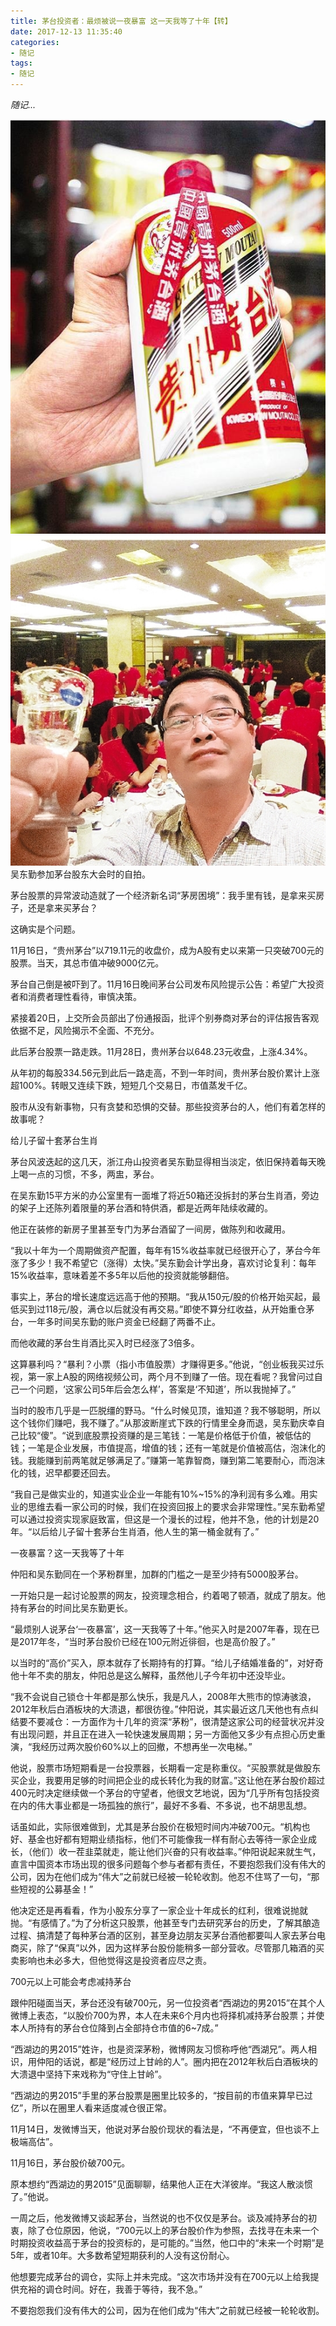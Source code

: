```yaml
---
title: 茅台投资者：最烦被说一夜暴富 这一天我等了十年【转】
date: 2017-12-13 11:35:40
categories:
- 随记
tags:
- 随记
---
```

*随记...*
<!--more-->
![](/uploads/2017/12/essaies_01.JPEG)
![](/uploads/2017/12/essaies_02.JPEG)
吴东勤参加茅台股东大会时的自拍。

茅台股票的异常波动造就了一个经济新名词“茅房困境”：我手里有钱，是拿来买房子，还是拿来买茅台？

这确实是个问题。

11月16日，“贵州茅台”以719.11元的收盘价，成为A股有史以来第一只突破700元的股票。当天，其总市值冲破9000亿元。

茅台自己倒是被吓到了。11月16日晚间茅台公司发布风险提示公告：希望广大投资者和消费者理性看待，审慎决策。

紧接着20日，上交所会员部出了份通报函，批评个别券商对茅台的评估报告客观依据不足，风险揭示不全面、不充分。

此后茅台股票一路走跌。11月28日，贵州茅台以648.23元收盘，上涨4.34%。

从年初的每股334.56元到此后一路走高，不到一年时间，贵州茅台股价累计上涨超100%。转眼又连续下跌，短短几个交易日，市值蒸发千亿。

股市从没有新事物，只有贪婪和恐惧的交替。那些投资茅台的人，他们有着怎样的故事呢？

给儿子留十套茅台生肖

茅台风波迭起的这几天，浙江舟山投资者吴东勤显得相当淡定，依旧保持着每天晚上喝一点的习惯，不多，两盅，茅台。

在吴东勤15平方米的办公室里有一面堆了将近50箱还没拆封的茅台生肖酒，旁边的架子上还陈列着限量的茅台酒和特供酒，都是近两年陆续收藏的。

他正在装修的新房子里甚至专门为茅台酒留了一间房，做陈列和收藏用。

“我以十年为一个周期做资产配置，每年有15%收益率就已经很开心了，茅台今年涨了多少！我不希望它（涨得）太快。”吴东勤会计学出身，喜欢讨论复利：每年15%收益率，意味着差不多5年以后他的投资就能够翻倍。

事实上，茅台的增长速度远远高于他的预期。“我从150元/股的价格开始买起，最低买到过118元/股，满仓以后就没有再交易。”即使不算分红收益，从开始重仓茅台，一年多时间吴东勤的账户资金已经翻了两番不止。

而他收藏的茅台生肖酒比买入时已经涨了3倍多。

这算暴利吗？“暴利？小票（指小市值股票）才赚得更多。”他说，“创业板我买过乐视，第一家上A股的网络视频公司，两个月不到赚了一倍。现在看呢？我曾问过自己一个问题，‘这家公司5年后会怎么样’，答案是‘不知道’，所以我抛掉了。”

当时的股市几乎是一匹脱缰的野马。“什么时候见顶，谁知道？我不够聪明，所以这个钱你们赚吧，我不赚了。”从那波断崖式下跌的行情里全身而退，吴东勤庆幸自己比较“傻”。“说到底股票投资赚的是三笔钱：一笔是价格低于价值，被低估的钱；一笔是企业发展，市值提高，增值的钱；还有一笔就是价值被高估，泡沫化的钱。我能赚到前两笔就足够满足了。”赚第一笔靠智商，赚到第二笔要耐心，而泡沫化的钱，迟早都要还回去。

“我自己是做实业的，知道实业企业一年能有10%~15%的净利润有多么难。用实业的思维去看一家公司的时候，我们在投资回报上的要求会非常理性。”吴东勤希望可以通过投资实现家庭致富，但这是一个漫长的过程，他并不急，他的计划是20年。“以后给儿子留十套茅台生肖酒，他人生的第一桶金就有了。”

一夜暴富？这一天我等了十年

仲阳和吴东勤同在一个茅粉群里，加群的门槛之一是至少持有5000股茅台。

一开始只是一起讨论股票的网友，投资理念相合，约着喝了顿酒，就成了朋友。他持有茅台的时间比吴东勤更长。

“最烦别人说茅台‘一夜暴富’，这一天我等了十年。”他买入时是2007年春，现在已是2017年冬，“当时茅台股价已经在100元附近徘徊，也是高价股了。”

以当时的“高价”买入，原本就存了长期持有的打算。“给儿子结婚准备的”，对好奇他十年不卖的朋友，仲阳总是这么解释，虽然他儿子今年初中还没毕业。

“我不会说自己锁仓十年都是那么快乐，我是凡人，2008年大熊市的惊涛骇浪，2012年秋后白酒板块的大溃退，都很彷徨。”仲阳说，其实最近这几天他也有点纠结要不要减仓：一方面作为十几年的资深“茅粉”，很清楚这家公司的经营状况并没有出现问题，并且正在进入一轮快速发展周期；另一方面他又多少有点担心历史重演，“我经历过两次股价60%以上的回撤，不想再坐一次电梯。”

他说，股票市场短期看是一台投票器，长期看一定是称重仪。“买股票就是做股东买企业，我要用足够的时间把企业的成长转化为我的财富。”这让他在茅台股价超过400元时决定继续做一个茅台的守望者，他很文艺地说，因为“几乎所有包括投资在内的伟大事业都是一场孤独的旅行”，最好不多看、不多说，也不胡思乱想。

话虽如此，实际很难做到，尤其是茅台股价在极短时间内冲破700元。“机构也好、基金也好都有短期业绩指标，他们不可能像我一样有耐心去等待一家企业成长，（他们）收一茬韭菜就走，能让他们兴奋的只有收益率。”仲阳说起来就生气，直言中国资本市场出现的很多问题每个参与者都有责任，不要抱怨我们没有伟大的公司，因为在他们成为“伟大”之前就已经被一轮轮收割。他忍不住骂了一句，“那些短视的公募基金！”

他决定还是再看看，作为小股东分享了一家企业十年成长的红利，很难说抛就抛。“有感情了。”为了分析这只股票，他甚至专门去研究茅台的历史，了解其酿造过程、搞清楚了每种茅台酒的区别，甚至身边朋友买茅台酒他都要叫人家去茅台电商买，除了“保真”以外，因为这样茅台股份能稍多一部分营收。尽管那几箱酒的买卖影响也未必多大，但他觉得这是投资者应尽之责。

700元以上可能会考虑减持茅台

跟仲阳碰面当天，茅台还没有破700元，另一位投资者“西湖边的男2015”在其个人微博上表态，“以股价700为界，本人在未来6个月内也将择机减持茅台股票；并使本人所持有的茅台仓位降到占全部持仓市值的6~7成。”

“西湖边的男2015”姓许，也是资深茅粉，微博网友习惯称呼他“西湖兄”。两人相识，用仲阳的话说，都是“经历过上甘岭的人”。圈内把在2012年秋后白酒板块的大溃退中坚持下来戏称为“守住上甘岭”。

“西湖边的男2015”手里的茅台股票是圈里比较多的，“按目前的市值来算早已过亿”，所以在圈里人看来适度减仓很正常。

11月14日，发微博当天，他说对茅台股价现状的看法是，“不再便宜，但也谈不上极端高估”。

11月16日，茅台股价破700元。

原本想约“西湖边的男2015”见面聊聊，结果他人正在大洋彼岸。“我这人散淡惯了。”他说。

一周之后，他发微博又谈起茅台，当然说的也不仅仅是茅台。谈及减持茅台的初衷，除了仓位原因，他说，“700元以上的茅台股价作为参照，去找寻在未来一个时期投资收益高于茅台的投资标的，是可能的。”当然，他口中的“未来一个时期”是5年，或者10年。大多数希望短期获利的人没有这份耐心。

他想要完成茅台的调仓，实际上并未完成。“这次市场并没有在700元以上给我提供充裕的调仓时间。好在，我善于等待，我不急。”

不要抱怨我们没有伟大的公司，因为在他们成为“伟大”之前就已经被一轮轮收割。